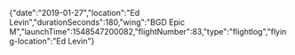 {"date":"2019-01-27","location":"Ed Levin","durationSeconds":180,"wing":"BGD Epic M","launchTime":1548547200082,"flightNumber":83,"type":"flightlog","flying-location":"Ed Levin"}
